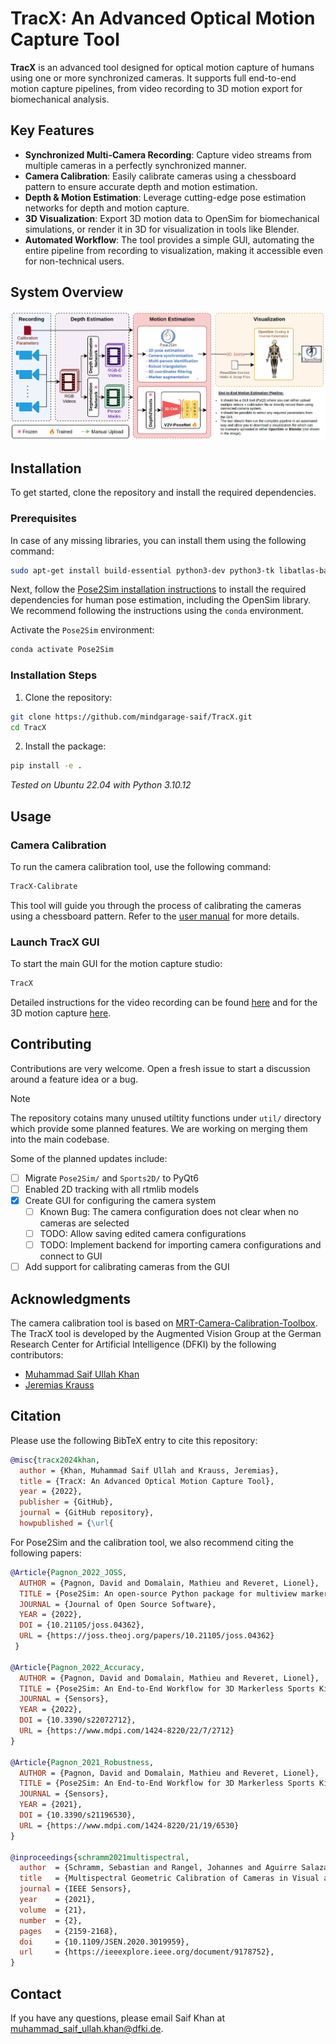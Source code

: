 # TracX: An Advanced Optical Motion Capture Tool

**TracX** is an advanced tool designed for optical motion capture of humans using one or more synchronized cameras. It supports full end-to-end motion capture pipelines, from video recording to 3D motion export for biomechanical analysis.

## Key Features

- **Synchronized Multi-Camera Recording**: Capture video streams from multiple cameras in a perfectly synchronized manner.
- **Camera Calibration**: Easily calibrate cameras using a chessboard pattern to ensure accurate depth and motion estimation.
- **Depth & Motion Estimation**: Leverage cutting-edge pose estimation networks for depth and motion capture.
- **3D Visualization**: Export 3D motion data to OpenSim for biomechanical simulations, or render it in 3D for visualization in tools like Blender.
- **Automated Workflow**: The tool provides a simple GUI, automating the entire pipeline from recording to visualization, making it accessible even for non-technical users.

## System Overview

![System Overview](./docs/system-overview.png)

## Installation

To get started, clone the repository and install the required dependencies.

### Prerequisites

In case of any missing libraries, you can install them using the following command:

```bash
sudo apt-get install build-essential python3-dev python3-tk libatlas-base-dev libfreetype6-dev
```

Next, follow the [Pose2Sim installation instructions](https://github.com/perfanalytics/pose2sim/tree/main?tab=readme-ov-file#2d-pose-estimation) to install the required dependencies for human pose estimation, including the OpenSim library. We recommend following the instructions using the `conda` environment.

Activate the `Pose2Sim` environment:

```bash
conda activate Pose2Sim
```

### Installation Steps

1. Clone the repository:

```bash
git clone https://github.com/mindgarage-saif/TracX.git
cd TracX
```

2. Install the package:

```bash
pip install -e .
```

_Tested on Ubuntu 22.04 with Python 3.10.12_

## Usage

### Camera Calibration

To run the camera calibration tool, use the following command:

```bash
TracX-Calibrate
```

This tool will guide you through the process of calibrating the cameras using a chessboard pattern. Refer to the [user manual](./docs/calibration-manual.pdf) for more details.

### Launch TracX GUI

To start the main GUI for the motion capture studio:

```bash
TracX
```

Detailed instructions for the video recording can be found [here](./docs/recording.md) and for the 3D motion capture [here](./docs/motion.md).

## Contributing

Contributions are very welcome. Open a fresh issue to start a discussion around a feature idea or a bug.

> [!NOTE]
> The repository cotains many unused utiltity functions under `util/` directory which provide  some planned features. We are working on merging them into the main codebase.

Some of the planned updates include:
- [ ] Migrate `Pose2Sim/` and `Sports2D/` to PyQt6
- [ ] Enabled 2D tracking with all rtmlib models
- [x] Create GUI for configuring the camera system
  - [ ] Known Bug: The camera configuration does not clear when no cameras are selected
  - [ ] TODO: Allow saving edited camera configurations
  - [ ] TODO: Implement backend for importing camera configurations and connect to GUI
- [ ] Add support for calibrating cameras from the GUI

## Acknowledgments

The camera calibration tool is based on [MRT-Camera-Calibration-Toolbox](https://github.com/MT-MRT/MRT-Camera-Calibration-Toolbox). The TracX tool is developed by the Augmented Vision Group at the German Research Center for Artificial Intelligence (DFKI) by the following contributors:

- [Muhammad Saif Ullah Khan](https://github.com/saifkhichi96/)
- [Jeremias Krauss](#)

## Citation

Please use the following BibTeX entry to cite this repository:

```bibtex
@misc{tracx2024khan,
  author = {Khan, Muhammad Saif Ullah and Krauss, Jeremias},
  title = {TracX: An Advanced Optical Motion Capture Tool},
  year = {2022},
  publisher = {GitHub},
  journal = {GitHub repository},
  howpublished = {\url{
```

For Pose2Sim and the calibration tool, we also recommend citing the following papers:

```bibtex
@Article{Pagnon_2022_JOSS,
  AUTHOR = {Pagnon, David and Domalain, Mathieu and Reveret, Lionel},
  TITLE = {Pose2Sim: An open-source Python package for multiview markerless kinematics},
  JOURNAL = {Journal of Open Source Software},
  YEAR = {2022},
  DOI = {10.21105/joss.04362},
  URL = {https://joss.theoj.org/papers/10.21105/joss.04362}
 }

@Article{Pagnon_2022_Accuracy,
  AUTHOR = {Pagnon, David and Domalain, Mathieu and Reveret, Lionel},
  TITLE = {Pose2Sim: An End-to-End Workflow for 3D Markerless Sports Kinematics—Part 2: Accuracy},
  JOURNAL = {Sensors},
  YEAR = {2022},
  DOI = {10.3390/s22072712},
  URL = {https://www.mdpi.com/1424-8220/22/7/2712}
}

@Article{Pagnon_2021_Robustness,
  AUTHOR = {Pagnon, David and Domalain, Mathieu and Reveret, Lionel},
  TITLE = {Pose2Sim: An End-to-End Workflow for 3D Markerless Sports Kinematics—Part 1: Robustness},
  JOURNAL = {Sensors},
  YEAR = {2021},
  DOI = {10.3390/s21196530},
  URL = {https://www.mdpi.com/1424-8220/21/19/6530}
}

@inproceedings{schramm2021multispectral,
  author  = {Schramm, Sebastian and Rangel, Johannes and Aguirre Salazar, Daniela and Schmoll, Robert and Kroll, Andreas},
  title   = {Multispectral Geometric Calibration of Cameras in Visual and Infrared Spectral Range},
  journal = {IEEE Sensors},
  year    = {2021},
  volume  = {21},
  number  = {2},
  pages   = {2159-2168},
  doi     = {10.1109/JSEN.2020.3019959},
  url     = {https://ieeexplore.ieee.org/document/9178752},
}
```

## Contact

If you have any questions, please email Saif Khan at muhammad_saif_ullah.khan@dfki.de.
